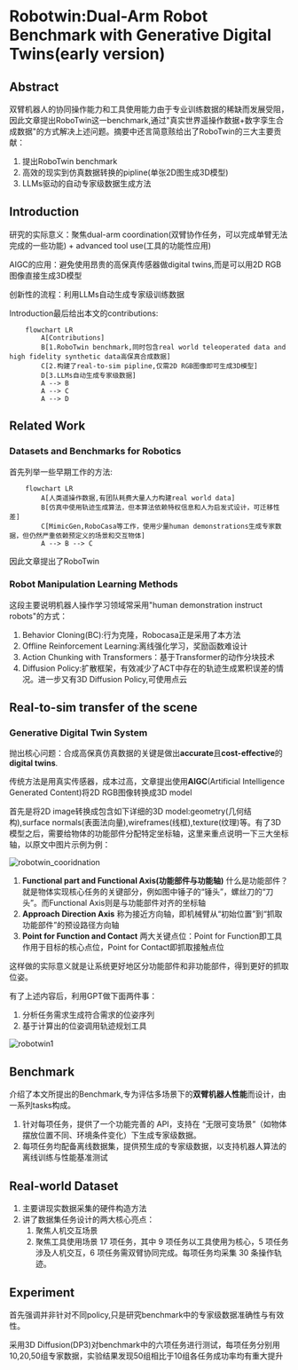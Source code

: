 # Robotwin:Dual-Arm Robot Benchmark with Generative Digital Twins(early version)

## Abstract

双臂机器人的协同操作能力和工具使用能力由于专业训练数据的稀缺而发展受阻，因此文章提出RoboTwin这一benchmark,通过"真实世界遥操作数据+数字孪生合成数据"的方式解决上述问题。摘要中还言简意赅给出了RoboTwin的三大主要贡献：

1. 提出RoboTwin benchmark
2. 高效的现实到仿真数据转换的pipline(单张2D图生成3D模型)
3. LLMs驱动的自动专家级数据生成方法

## Introduction

研究的实际意义：聚焦dual-arm coordination(双臂协作任务，可以完成单臂无法完成的一些功能) + advanced tool use(工具的功能性应用)

AIGC的应用：避免使用昂贵的高保真传感器做digital twins,而是可以用2D RGB图像直接生成3D模型

创新性的流程：利用LLMs自动生成专家级训练数据

Introduction最后给出本文的contributions:

```mermaid
    flowchart LR
        A[Contributions]
        B[1.RoboTwin benchmark,同时包含real world teleoperated data and high fidelity synthetic data高保真合成数据]
        C[2.构建了real-to-sim pipline,仅需2D RGB图像即可生成3D模型]
        D[3.LLMs自动生成专家级数据]
        A --> B
        A --> C
        A --> D
```

## Related Work

### Datasets and Benchmarks for Robotics

首先列举一些早期工作的方法:

```mermaid
    flowchart LR
        A[人类遥操作数据,有团队耗费大量人力构建real world data]
        B[仿真中使用轨迹生成算法，但本算法依赖特权信息和人为启发式设计，可迁移性差]
        C[MimicGen,RoboCasa等工作，使用少量human demonstrations生成专家数据，但仍然严重依赖预定义的场景和交互物体]
        A --> B --> C
```

因此文章提出了RoboTwin

### Robot Manipulation Learning Methods

这段主要说明机器人操作学习领域常采用"human demonstration instruct robots"的方式：

1. Behavior Cloning(BC):行为克隆，Robocasa正是采用了本方法
2. Offline Reinforcement Learning:离线强化学习，奖励函数难设计
3. Action Chunking with Transformers：基于Transformer的动作分块技术
4. Diffusion Policy:扩散框架，有效减少了ACT中存在的轨迹生成累积误差的情况。进一步又有3D Diffusion Policy,可使用点云

## Real-to-sim transfer of the scene

### Generative Digital Twin System

抛出核心问题：合成高保真仿真数据的关键是做出**accurate**且**cost-effective**的**digital twins**.

传统方法是用真实传感器，成本过高，文章提出使用**AIGC**(Artificial Intelligence Generated Content)将2D RGB图像转换成3D model

首先是将2D image转换成包含如下详细的3D model:geometry(几何结构),surface normals(表面法向量),wireframes(线框),texture(纹理)等。有了3D模型之后，需要给物体的功能部件分配特定坐标轴，这里来重点说明一下三大坐标轴，以原文中图片示例为例：

![robotwin_cooridnation](https://raw.githubusercontent.com/spicycurryz/My_img/main/img/robotwin_cooridnation.png)

1. **Functional part and Functional Axis(功能部件与功能轴)**
   什么是功能部件？就是物体实现核心任务的关键部分，例如图中锤子的“锤头”，螺丝刀的“刀头”。而Functional Axis则是与功能部件对齐的坐标轴
2. **Approach Direction Axis**
   称为接近方向轴，即机械臂从“初始位置”到“抓取功能部件”的预设路径方向轴
3. **Point for Function and Contact**
    两大关键点位：Point for Function即工具作用于目标的核心点位，Point for Contact即抓取接触点位

这样做的实际意义就是让系统更好地区分功能部件和非功能部件，得到更好的抓取位姿。

有了上述内容后，利用GPT做下面两件事：

1. 分析任务需求生成符合需求的位姿序列
2. 基于计算出的位姿调用轨迹规划工具

![robotwin1](https://raw.githubusercontent.com/spicycurryz/My_img/main/img/robotwin1.png)

## Benchmark

介绍了本文所提出的Benchmark,专为评估多场景下的**双臂机器人性能**而设计，由一系列tasks构成。

1. 针对每项任务，提供了一个功能完善的 API，支持在 “无限可变场景”（如物体摆放位置不同、环境条件变化）下生成专家级数据。
2. 每项任务均配备离线数据集，提供预生成的专家级数据，以支持机器人算法的离线训练与性能基准测试

## Real-world Dataset

1. 主要讲现实数据采集的硬件构造方法
2. 讲了数据集任务设计的两大核心亮点：
   1. 聚焦人机交互场景
   2. 聚焦工具使用场景
 17 项任务，其中 9 项任务以工具使用为核心，5 项任务涉及人机交互，6 项任务需双臂协同完成。每项任务均采集 30 条操作轨迹。

## Experiment
首先强调并非针对不同policy,只是研究benchmark中的专家级数据准确性与有效性。

采用3D Diffusion(DP3)对benchmark中的六项任务进行测试，每项任务分别用10,20,50组专家数据，实验结果发现50组相比于10组各任务成功率均有重大提升

